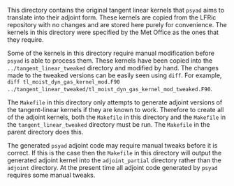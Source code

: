 <!--
BSD 3-Clause License

Copyright (c) 2023-2025, Science and Technology Facilities Council.
All rights reserved.

Redistribution and use in source and binary forms, with or without
modification, are permitted provided that the following conditions are met:

* Redistributions of source code must retain the above copyright notice, this
  list of conditions and the following disclaimer.

* Redistributions in binary form must reproduce the above copyright notice,
  this list of conditions and the following disclaimer in the documentation
  and/or other materials provided with the distribution.

* Neither the name of the copyright holder nor the names of its
  contributors may be used to endorse or promote products derived from
  this software without specific prior written permission.

THIS SOFTWARE IS PROVIDED BY THE COPYRIGHT HOLDERS AND CONTRIBUTORS
"AS IS" AND ANY EXPRESS OR IMPLIED WARRANTIES, INCLUDING, BUT NOT
LIMITED TO, THE IMPLIED WARRANTIES OF MERCHANTABILITY AND FITNESS
FOR A PARTICULAR PURPOSE ARE DISCLAIMED. IN NO EVENT SHALL THE
COPYRIGHT HOLDER OR CONTRIBUTORS BE LIABLE FOR ANY DIRECT, INDIRECT,
INCIDENTAL, SPECIAL, EXEMPLARY, OR CONSEQUENTIAL DAMAGES (INCLUDING,
BUT NOT LIMITED TO, PROCUREMENT OF SUBSTITUTE GOODS OR SERVICES;
LOSS OF USE, DATA, OR PROFITS; OR BUSINESS INTERRUPTION) HOWEVER
CAUSED AND ON ANY THEORY OF LIABILITY, WHETHER IN CONTRACT, STRICT
LIABILITY, OR TORT (INCLUDING NEGLIGENCE OR OTHERWISE) ARISING IN
ANY WAY OUT OF THE USE OF THIS SOFTWARE, EVEN IF ADVISED OF THE
POSSIBILITY OF SUCH DAMAGE.

Authors: R. W. Ford and A. R. Porter, STFC Daresbury Lab
-->

This directory contains the original tangent linear kernels that
`psyad` aims to translate into their adjoint form. These kernels are
copied from the LFRic repository with no changes and are stored here
purely for convenience. The kernels in this directory were specified
by the Met Office as the ones that they require.

Some of the kernels in this directory require manual modification
before `psyad` is able to process them. These kernels have been copied
into the `../tangent_linear_tweaked` directory and modified by
hand. The changes made to the tweaked versions can be easily seen
using `diff`. For example, `diff tl_moist_dyn_gas_kernel_mod.F90
../tangent_linear_tweaked/tl_moist_dyn_gas_kernel_mod_tweaked.F90`.

The `Makefile` in this directory only attempts to generate adjoint
versions of the tangent-linear kernels if they are known to
work. Therefore to create all of the adjoint kernels, both the
`Makefile` in this directory and the `Makefile` in the
`tangent_linear_tweaked` directory must be run. The `Makefile` in the
parent directory does this.

The generated `psyad` adjoint code may require manual tweaks before it
is correct. If this is the case then the `Makefile` in this directory
will output the generated adjoint kernel into the `adjoint_partial`
directory rather than the `adjoint` directory. At the present time all
adjoint code generated by `psyad` requires some manual tweaks.
